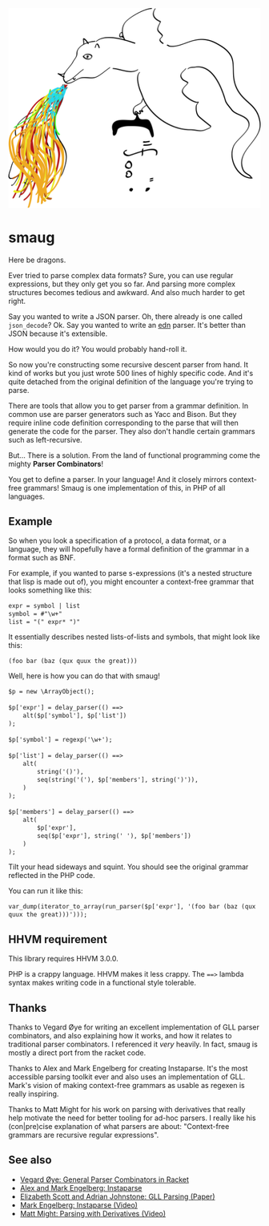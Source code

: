 ![smaug the dragon](doc/dragon.png)

# smaug

Here be dragons.

Ever tried to parse complex data formats? Sure, you can use regular
expressions, but they only get you so far. And parsing more complex structures
becomes tedious and awkward. And also much harder to get right.

Say you wanted to write a JSON parser. Oh, there already is one called
`json_decode`? Ok. Say you wanted to write an 
[edn](https://github.com/edn-format/edn) parser. It's better than JSON because
it's extensible.

How would you do it? You would probably hand-roll it.

So now you're constructing some recursive descent parser from hand. It kind of
works but you just wrote 500 lines of highly specific code. And it's quite
detached from the original definition of the language you're trying to parse.

There are tools that allow you to get parser from a grammar definition. In
common use are parser generators such as Yacc and Bison. But they require
inline code definition corresponding to the parse that will then generate the
code for the parser. They also don't handle certain grammars such as
left-recursive.

But... There is a solution. From the land of functional programming come the
mighty **Parser Combinators**!

You get to define a parser. In your language! And it closely mirrors context-
free grammars! Smaug is one implementation of this, in PHP of all languages.

## Example

So when you look a specification of a protocol, a data format, or a language,
they will hopefully have a formal definition of the grammar in a format such
as BNF.

For example, if you wanted to parse s-expressions (it's a nested structure
that lisp is made out of), you might encounter a context-free grammar that
looks something like this:

    expr = symbol | list
    symbol = #"\w+"
    list = "(" expr* ")"

It essentially describes nested lists-of-lists and symbols, that might look
like this:

    (foo bar (baz (qux quux the great)))

Well, here is how you can do that with smaug!

    $p = new \ArrayObject();

    $p['expr'] = delay_parser(() ==>
        alt($p['symbol'], $p['list'])
    );

    $p['symbol'] = regexp('\w+');

    $p['list'] = delay_parser(() ==>
        alt(
            string('()'),
            seq(string('('), $p['members'], string(')')),
        )
    );

    $p['members'] = delay_parser(() ==>
        alt(
            $p['expr'],
            seq($p['expr'], string(' '), $p['members'])
        )
    );

Tilt your head sideways and squint. You should see the original grammar
reflected in the PHP code.

You can run it like this:

    var_dump(iterator_to_array(run_parser($p['expr'], '(foo bar (baz (qux quux the great)))')));

## HHVM requirement

This library requires HHVM 3.0.0.

PHP is a crappy language. HHVM makes it less crappy. The `==>` lambda syntax
makes writing code in a functional style tolerable.

## Thanks

Thanks to Vegard Øye for writing an excellent implementation of GLL parser
combinators, and also explaining how it works, and how it relates to
traditional parser combinators. I referenced it *very* heavily. In fact, smaug
is mostly a direct port from the racket code.

Thanks to Alex and Mark Engelberg for creating Instaparse. It's the most
accessible parsing toolkit ever and also uses an implementation of GLL. Mark's
vision of making context-free grammars as usable as regexen is really
inspiring.

Thanks to Matt Might for his work on parsing with derivatives that really help
motivate the need for better tooling for ad-hoc parsers. I really like his
(con|pre)cise explanation of what parsers are about: "Context-free grammars
are recursive regular expressions".

## See also

* [Vegard Øye: General Parser Combinators in Racket](https://github.com/epsil/gll)
* [Alex and Mark Engelberg: Instaparse](https://github.com/Engelberg/instaparse)
* [Elizabeth Scott and Adrian Johnstone: GLL Parsing (Paper)](http://dotat.at/tmp/gll.pdf)
* [Mark Engelberg: Instaparse (Video)](www.youtube.com/watch?v=b2AUW6psVcE)
* [Matt Might: Parsing with Derivatives (Video)](https://www.youtube.com/watch?v=ZzsK8Am6dKU)
